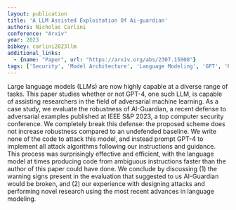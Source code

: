 ```yaml
---
layout: publication
title: 'A LLM Assisted Exploitation Of Ai-guardian'
authors: Nicholas Carlini
conference: "Arxiv"
year: 2023
bibkey: carlini2023llm
additional_links:
  - {name: "Paper", url: "https://arxiv.org/abs/2307.15008"}
tags: ['Security', 'Model Architecture', 'Language Modeling', 'GPT', 'Prompting']
---
```

Large language models (LLMs) are now highly capable at a diverse range of
tasks. This paper studies whether or not GPT-4, one such LLM, is capable of
assisting researchers in the field of adversarial machine learning. As a case
study, we evaluate the robustness of AI-Guardian, a recent defense to
adversarial examples published at IEEE S&P 2023, a top computer security
conference. We completely break this defense: the proposed scheme does not
increase robustness compared to an undefended baseline.
  We write none of the code to attack this model, and instead prompt GPT-4 to
implement all attack algorithms following our instructions and guidance. This
process was surprisingly effective and efficient, with the language model at
times producing code from ambiguous instructions faster than the author of this
paper could have done. We conclude by discussing (1) the warning signs present
in the evaluation that suggested to us AI-Guardian would be broken, and (2) our
experience with designing attacks and performing novel research using the most
recent advances in language modeling.
